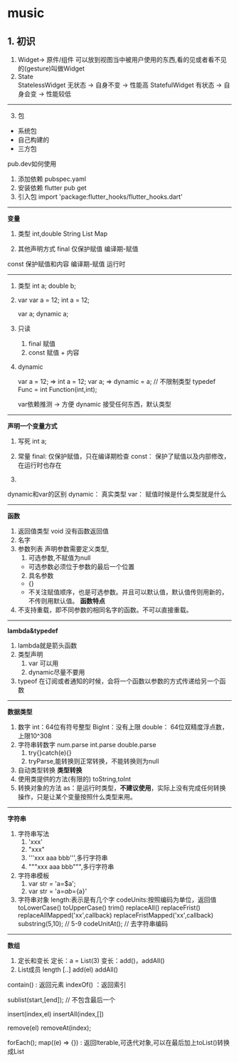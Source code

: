# music

## 1. 初识
1. Widget-> 原件/组件
可以放到视图当中被用户使用的东西,看的见或者看不见的(gesture)叫做Widget
2. State   
StatelessWidget 无状态 -> 自身不变 -> 性能高 
StatefulWidget 有状态 -> 自身会变 -> 性能较低
   
-----------------------------------------------------------------
3. 包
- 系统包
- 自己构建的
- 三方包

pub.dev如何使用
1. 添加依赖
   pubspec.yaml
2. 安装依赖
   flutter pub get
3. 引入包
   import 'package:flutter_hooks/flutter_hooks.dart'

-----------------------------------------------------------------
**变量**
1. 类型
int,double
String
List
Map

2. 其他声明方式
final 仅保护赋值
   编译期-赋值

const 保护赋值和内容
   编译期-赋值
   运行时

-----------------------------------------------------------------

1. 类型
   int a;
   double b;
2. var 
   var a = 12;
   int a = 12;

   var a;
   dynamic a;
3. 只读
   1. final 赋值
   2. const 赋值 + 内容
4. dynamic
   
   var a = 12; => int a = 12;
   var a; => dynamic = a; // 不限制类型
   typedef Func = int Function(int,int);

   var依赖推测 -> 方便
   dynamic 接受任何东西，默认类型


-----------------------------------------------------------------
**声明一个变量方式**
1. 写死
int a;

2. 常量
final: 仅保护赋值，只在编译期检查
const： 保护了赋值以及内部修改，在运行时也存在  
3. 
dynamic和var的区别
dynamic： 真实类型
var： 赋值时候是什么类型就是什么

-----------------------------------------------------------------
**函数**
1. 返回值类型 
void 没有函数返回值
2. 名字
3. 参数列表
声明参数需要定义类型,
   1. 可选参数,不赋值为null 
   - 可选参数必须位于参数的最后一个位置
   2. 具名参数
   - {}
   - 不关注赋值顺序，也是可选参数。并且可以默认值，默认值传则用新的，不传则用默认值。
**函数特点**
1. 不支持重载，即不同参数的相同名字的函数。不可以直接重载。

-----------------------------------------------------------------

**lambda&typedef**
1. lambda就是箭头函数
2. 类型声明
   1. var 可以用
   2. dynamic尽量不要用
3. typeof
在订阅或者通知的时候，会将一个函数以参数的方式传递给另一个函数

-----------------------------------------------------------------
**数据类型**
1. 数字
int：64位有符号整型
BigInt：没有上限
double： 64位双精度浮点数，上限10^308
2. 字符串转数字
num.parse
int.parse
double.parse
   1. try{}catch(e){}
   2. tryParse,能转换则正常转换，不能转换则为null
3. 自动类型转换
**类型转换**
1. 使用类提供的方法(有限的)
toString,toInt
2. 转换对象的方法
as：是运行时类型，**不建议使用**，实际上没有完成任何转换操作，只是让某个变量按照什么类型来用。

-----------------------------------------------------------------
**字符串**
1. 字符串写法
   1. 'xxx'
   2. "xxx"
   3. '''xxx aaa bbb''',多行字符串
   4. """xxx aaa bbb""",多行字符串
2. 字符串模板
   1. var str = 'a=$a';
   2. var str = 'a=${a}b=${a}'
3. 字符串对象
length:表示是有几个字
codeUnits:按照编码为单位，返回值
toLowerCase()
toUpperCase()
trim()
replaceAll()
replaceFrist()
replaceAllMapped('xx',callback)
replaceFristMapped('xx',callback)
substring(5,10); // 5-9
codeUnitAt(); // 去字符串编码

-----------------------------------------------------------------
**数组**
1. 定长和变长
定长：a = List(3)
变长：add()，addAll()
2. List成员
length
[..]
add(el)
addAll()

contain() : 返回元素
indexOf() ：返回索引

sublist(start,[end]); // 不包含最后一个

insert(index,el)
insertAll(index,[])

remove(el)
removeAt(index);

forEach();
map((e) => {}) : 返回Iterable,可迭代对象,可以在最后加上toList()转换成List


